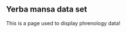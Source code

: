 ## Yerba mansa data set
This is a page used to display phrenology data!

<ing
src="https://github.com/aapgar/yerbamansa/blob/main/images/PXL_20220719_155024451.jpg" width=75% height=75%>

